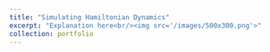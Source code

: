 ```yaml
---
title: "Simulating Hamiltonian Dynamics"
excerpt: "Explanation here<br/><img src='/images/500x300.png'>"
collection: portfolio
---
```


